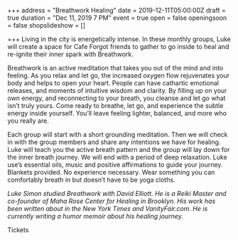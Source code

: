 +++
address = "Breathwork Healing"
date = 2019-12-11T05:00:00Z
draft = true
duration = "Dec 11, 2019 7 PM"
event = true
open = false
openingsoon = false
shopslideshow = []

+++
Living in the city is energetically intense. In these monthly groups, Luke will create a space for Cafe Forgot friends to gather to go inside to heal and re-ignite their inner spark with Breathwork.

Breathwork is an active meditation that takes you out of the mind and into feeling. As you relax and let go, the increased oxygen flow rejuvenates your body and helps to open your heart. People can have cathartic emotional releases, and moments of intuitive wisdom and clarity. By filling up on your own energy, and reconnecting to your breath, you cleanse and let go what isn’t truly yours. Come ready to breathe, let go, and experience the subtle energy inside yourself. You’ll leave feeling lighter, balanced, and more who you really are.

Each group will start with a short grounding meditation. Then we will check in with the group members and share any intentions we have for healing. Luke will teach you the active breath pattern and the group will lay down for the inner breath journey. We will end with a period of deep relaxation. Luke use’s essential oils, music and positive affirmations to guide your journey. Blankets provided. No experience necessary. Wear something you can comfortably breath in but doesn’t have to be yoga cloths.

_Luke Simon studied Breathwork with David Elliott. He is a Reiki Master and co-founder of Maha Rose Center for Healing in Brooklyn. His work has been written about in the New York Times and VanityFair.com. He is currently writing a humor memoir about his healing journey._

  
Tickets 